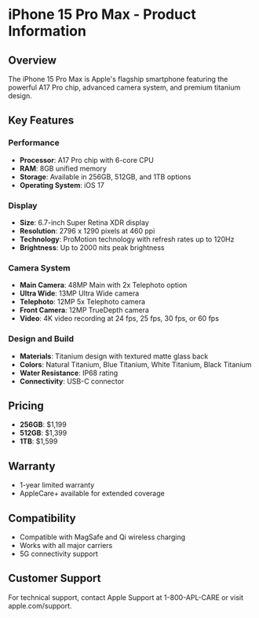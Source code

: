 # iPhone 15 Pro Max - Product Information

## Overview
The iPhone 15 Pro Max is Apple's flagship smartphone featuring the powerful A17 Pro chip, advanced camera system, and premium titanium design.

## Key Features

### Performance
- **Processor**: A17 Pro chip with 6-core CPU
- **RAM**: 8GB unified memory
- **Storage**: Available in 256GB, 512GB, and 1TB options
- **Operating System**: iOS 17

### Display
- **Size**: 6.7-inch Super Retina XDR display
- **Resolution**: 2796 x 1290 pixels at 460 ppi
- **Technology**: ProMotion technology with refresh rates up to 120Hz
- **Brightness**: Up to 2000 nits peak brightness

### Camera System
- **Main Camera**: 48MP Main with 2x Telephoto option
- **Ultra Wide**: 13MP Ultra Wide camera
- **Telephoto**: 12MP 5x Telephoto camera
- **Front Camera**: 12MP TrueDepth camera
- **Video**: 4K video recording at 24 fps, 25 fps, 30 fps, or 60 fps

### Design and Build
- **Materials**: Titanium design with textured matte glass back
- **Colors**: Natural Titanium, Blue Titanium, White Titanium, Black Titanium
- **Water Resistance**: IP68 rating
- **Connectivity**: USB-C connector

## Pricing
- **256GB**: $1,199
- **512GB**: $1,399  
- **1TB**: $1,599

## Warranty
- 1-year limited warranty
- AppleCare+ available for extended coverage

## Compatibility
- Compatible with MagSafe and Qi wireless charging
- Works with all major carriers
- 5G connectivity support

## Customer Support
For technical support, contact Apple Support at 1-800-APL-CARE or visit apple.com/support. 